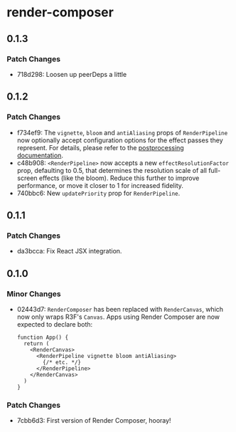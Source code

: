 # render-composer

## 0.1.3

### Patch Changes

- 718d298: Loosen up peerDeps a little

## 0.1.2

### Patch Changes

- f734ef9: The `vignette`, `bloom` and `antiAliasing` props of `RenderPipeline` now optionally accept configuration options for the effect passes they represent. For details, please refer to the [postprocessing documentation](https://pmndrs.github.io/postprocessing/public/docs/).
- c48b908: `<RenderPipeline>` now accepts a new `effectResolutionFactor` prop, defaulting to 0.5, that determines the resolution scale of all full-screen effects (like the bloom). Reduce this further to improve performance, or move it closer to 1 for increased fidelity.
- 740bbc6: New `updatePriority` prop for `RenderPipeline`.

## 0.1.1

### Patch Changes

- da3bcca: Fix React JSX integration.

## 0.1.0

### Minor Changes

- 02443d7: `RenderComposer` has been replaced with `RenderCanvas`, which now only wraps R3F's `Canvas`. Apps using Render Composer are now expected to declare both:

  ```tsx
  function App() {
    return (
      <RenderCanvas>
        <RenderPipeline vignette bloom antiAliasing>
          {/* etc. */}
        </RenderPipeline>
      </RenderCanvas>
    )
  }
  ```

### Patch Changes

- 7cbb6d3: First version of Render Composer, hooray!
